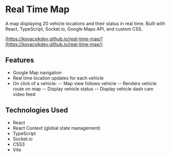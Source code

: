 # Real Time Map

A map displaying 20 vehicle locations and their status in real time. Built with React, TypeScript, Socket.io, Google Maps API, and custom CSS.

[https://kovacsikdev.github.io/real-time-map/](https://kovacsikdev.github.io/real-time-map/)

## Features

- Google Map navigation
- Real time location updates for each vehicle
- On click of a vehicle:
-- Map view follows vehicle
-- Renders vehicle route on map
-- Display vehicle status
-- Display vehicle dash cam video feed

## Technologies Used

- React
- React Context (global state management)
- TypeScript
- Socket.io
- CSS3
- Vite
